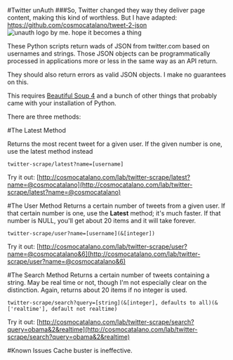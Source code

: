 #Twitter unAuth
###So, Twitter changed they way they deliver page content, making this kind of worthless. But I have adapted: https://github.com/cosmocatalano/tweet-2-json
![unauth logo by me. hope it becomes a thing](https://raw.github.com/cosmocatalano/twitter-unauth/master/unauth_logo.png)

These Python scripts return wads of JSON from twitter.com based on usernames and strings. Those JSON objects can be programmatically processed in applications more or less in the same way as an API return.

They should also return errors as valid JSON objects. I make no guarantees on this.

This requires [Beautiful Soup 4](http://www.crummy.com/software/BeautifulSoup/) and a bunch of other things that probably came with your installation of Python.

There are three methods:


#The Latest Method

Returns the most recent tweet for a given user. If the given number is one, use the latest method instead

	twitter-scrape/latest?name=[username]

Try it out:
[http://cosmocatalano.com/lab/twitter-scrape/latest?name=@cosmocatalano](http://cosmocatalano.com/lab/twitter-scrape/latest?name=@cosmocatalano)



#The User Method
Returns a certain number of tweets from a given user. If that certain number is one, use the **Latest** method; it's much faster. If that number is NULL, you'll get about 20 items and it will take forever.

	twitter-scrape/user?name=[username](&[integer])

Try it out:
[http://cosmocatalano.com/lab/twitter-scrape/user?name=@cosmocatalano&6](http://cosmocatalano.com/lab/twitter-scrape/user?name=@cosmocatalano&6)

#The Search Method
Returns a certain number of tweets containing a string. May be real time or not, though I'm not especially clear on the distinction. Again, returns about 20 items if no integer is used.

	twitter-scrape/search?query=[string](&[integer], defaults to all)(&['realtime'], default not realtime)

Try it out:
[http://cosmocatalano.com/lab/twitter-scrape/search?query=obama&2&realtime](http://cosmocatalano.com/lab/twitter-scrape/search?query=obama&2&realtime)

#Known Issues
Cache buster is ineffective. 

